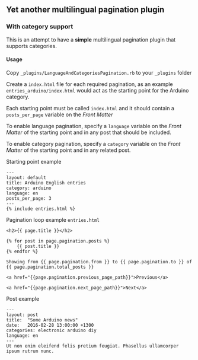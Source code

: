 Yet another multilingual pagination plugin
----------
### With category support ###
This is an attempt to have a **simple** multilingual pagination plugin that supports categories.

#### Usage ####
Copy ```_plugins/LanguageAndCategoriesPagination.rb``` to your ```_plugins``` folder

Create a ```index.html``` file for each required pagination, as an example ```entries_arduino/index.html``` would act as the starting point for the Arduino category.

Each starting point must be called ```index.html``` and it should contain a ```posts_per_page``` variable on the *Front Matter*

To enable language pagination, specify a ```language``` variable on the *Front Matter* of the starting point and in any post that should be included.

To enable category pagination, specify a ```category``` variable on the *Front Matter* of the starting point and in any related post.

Starting point example
```
---
layout: default
title: Arduino English entries
category: arduino
language: en
posts_per_page: 3
---
{% include entries.html %}
```

Pagination loop example ```entries.html```

```
<h2>{{ page.title }}</h2>

{% for post in page.pagination.posts %}
	{{ post.title }}
{% endfor %}

Showing from {{ page.pagination.from }} to {{ page.pagination.to }} of {{ page.pagination.total_posts }}

<a href="{{page.pagination.previous_page_path}}">Previous</a>

<a href="{{page.pagination.next_page_path}}">Next</a>
```

Post example
```
---
layout: post
title:  "Some Arduino news"
date:   2016-02-28 13:00:00 +1300
categories: electronic arduino diy
language: en
---
Ut non enim eleifend felis pretium feugiat. Phasellus ullamcorper ipsum rutrum nunc.
```
